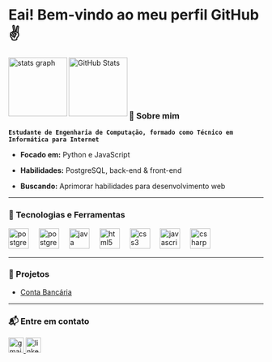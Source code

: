 # Eai! Bem-vindo ao meu perfil GitHub ✌️

<p>
  <img src ="https://github-readme-stats.vercel.app/api?username=geovanegsf02&hide_title=false&hide_rank=false&show_icons=true&include_all_commits=true&count_private=true&disable_animations=false&theme=transparent&locale=pt-br&hide_border=false&order=1&custom_title=GitHub%20de%20Geovane" height="116" align="left" alt="stats graph"  />

  <img 
      align="left" 
      alt="GitHub Stats" 
      height="116" 
      src="https://github-readme-stats.vercel.app/api/top-langs/?username=geovanegsf02&layout=compact&theme=transparent"
  />
</p>

<br><br><br>

<br>

### 🚀 Sobre mim

**`Estudante de Engenharia de Computação, formado como Técnico em Informática para Internet`**
- <p><strong>Focado em:</strong> Python e JavaScript</p>
- <p><strong>Habilidades:</strong> PostgreSQL, back-end & front-end</p>
- <p><strong>Buscando:</strong> Aprimorar habilidades para desenvolvimento web</p>


---

### 🤖 Tecnologias e Ferramentas

<div>
  <img src="https://skillicons.dev/icons?i=python" height="40" alt="postgresql logo"  />
  <img width="12" />
  <img src="https://skillicons.dev/icons?i=postgres" height="40" alt="postgresql logo"  />
  <img width="12" />
  <img src="https://skillicons.dev/icons?i=java" height="40" alt="java logo"  />
  <img width="12" />
  <img src="https://skillicons.dev/icons?i=html" height="40" alt="html5 logo"  />
  <img width="12" />
  <img src="https://skillicons.dev/icons?i=css" height="40" alt="css3 logo"  />
  <img width="12" />
  <img src="https://skillicons.dev/icons?i=javascript" height="40" alt="javascript logo"  />
  <img width="12" />
  <img src="https://skillicons.dev/icons?i=cs" height="40" alt="csharp logo"  />
</div>

---

### 📁 Projetos

- [Conta Bancária](https://github.com/GeovaneGomes/ContaBancaria-CSharp)

---

### 📬 Entre em contato

<div>
  <a href="mailto:geovanegsf02@gmail.com" target="_blank">
    <img src="https://img.shields.io/static/v1?message=Gmail&logo=gmail&label=&color=D14836&logoColor=white&labelColor=&style=for-the-badge" height="30" alt="gmail logo"  />
  </a>
  <a href="https://www.linkedin.com/in/geovane-gomes-5b4a7432b/" target="_blank">
    <img src="https://img.shields.io/static/v1?message=LinkedIn&logo=linkedin&label=&color=0077B5&logoColor=white&labelColor=&style=for-the-badge" height="30" alt="linkedin logo"  />
  </a>
</div>
